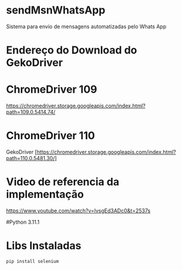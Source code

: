 # sendMsnWhatsApp
Sistema para envio de mensagens automatizadas pelo Whats App

# Endereço do Download do GekoDriver
# ChromeDriver 109
https://chromedriver.storage.googleapis.com/index.html?path=109.0.5414.74/

# ChromeDriver 110
GekoDriver [https://chromedriver.storage.googleapis.com/index.html?path=110.0.5481.30/]


# Video de referencia  da implementação
https://www.youtube.com/watch?v=lvsgEd3ADc0&t=2537s


#Python 3.11.1

# Libs Instaladas
```pip install selenium```

